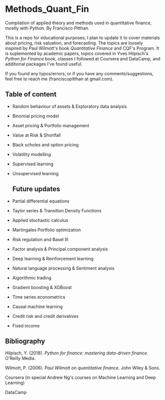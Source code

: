 # Methods_Quant_Fin
 
  Compilation of applied theory and methods used in quantitative finance, mostly with Python. By Francisco Pitthan.

  This is a repo for educational purposes, I plan to update it to cover materials about pricing, risk valuation, and forecasting. The topics are loosely inspired by Paul Wilmott's book *Quantitative Finance* and CQF's Program. It is suplemented by academic papers, topics covered in Yves Hilpisch's *Python for Finance* book, classes I followed at Coursera and DataCamp, and additional packages I've found useful.

  If you found any typos/errors, or if you have any comments/suggestions, feel free to reach me (franciscopitthan at gmail.com).

  ## Table of content

* Random behaviour of assets & Exploratory data analysis
* Binomial pricing model
* Asset pricing & Portfolio management
* Value at Risk & Shortfall
* Black scholes and option pricing
* Volatility modelling
* Supervised learning
* Unsupervised learning


  ## Future updates

* Partial differential equations
* Taylor series & Transition Density Functions
* Applied stochastic calculus
* Martingales
  Portfolio optimization
* Risk regulation and Basel III
* Factor analysis & Principal component analysis
* Deep learning & Reinforcement learning
* Natural language processing & Sentiment analysis
* Algorithmic trading
* Gradient boosting & XGBoost
* Time series econometrics
* Causal machine learning
* Credit risk and credit derivatives
* Fixed income


## Bibliography

Hilpisch, Y. (2018). *Python for finance: mastering data-driven finance*. O'Reilly Media.

Wilmott, P. (2006). *Paul Wilmott on quantitative finance.* John Wiley & Sons.

Coursera (in special Andrew Ng's courses on Machine Learning and Deep Learning) 

DataCamp






  
